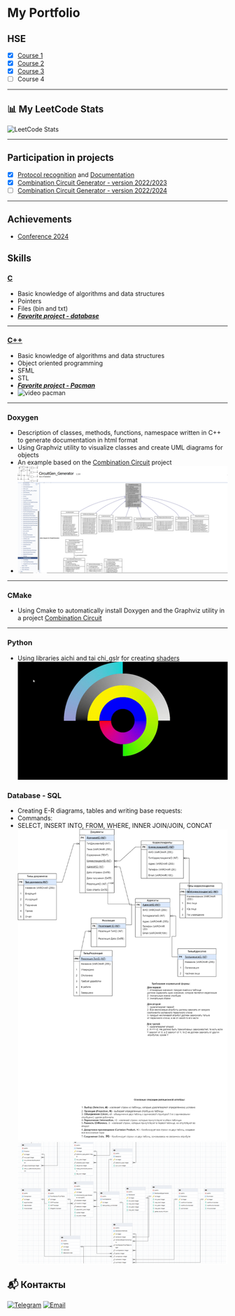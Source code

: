 # My Portfolio
## HSE
- [x] [Course 1](https://github.com/Syorito7/Tasks/tree/main/HSE/Course_1)
- [x] [Course 2](https://github.com/Syorito7/Tasks/tree/main/HSE/Course_2/C%2B%2B)
- [x] [Course 3](https://github.com/Syorito7/Tasks/tree/main/HSE/Course_3)
- [ ] Course 4

---
<!-- LEETCODE_PROFILE_START -->
## 📊 My LeetCode Stats

![LeetCode Stats](https://leetcard.jacoblin.cool/syorito7?theme=dark&font=Karma&ext=contest)
<!-- LEETCODE_PROFILE_END -->

___
## Participation in projects
- [x] [Protocol recognition](https://github.com/Alex-Karma/ML_Project/tree/main) and [Documentation](https://github.com/Syorito7/Tasks/tree/main/HSE/Course_1/My_project)
- [x] [Combination Circuit Generator - version 2022/2023](https://git.miem.hse.ru/1290/1290_project)
- [ ] [Combination Circuit Generator - version 2022/2024](https://github.com/vvzunin/CircuitGen_Generator)

---
## Achievements
- [Conference 2024](https://github.com/Syorito7/Tasks/tree/main/Achievements/Conference%202024)

## Skills
### [C](https://github.com/Syorito7/Tasks/tree/main/HSE/Course_1/C)
- Basic knowledge of algorithms and data structures
- Pointers
- Files (bin and txt)
- [***Favorite project - database***](https://github.com/Syorito7/Tasks/tree/main/HSE/Course_1/C/Lab_Type_%E2%84%9611)
---
### [C++](https://github.com/Syorito7/Tasks/tree/main/HSE/Course_2/C%2B%2B)
- Basic knowledge of algorithms and data structures
- Object oriented programming
- SFML
- STL
- [***Favorite project - Pacman***](https://github.com/Syorito7/Tasks/tree/main/HSE/Course_2/C%2B%2B/Laba_4)
- ![video pacman](https://github.com/Syorito7/Tasks/blob/main/HSE/Course_2/pacman_video.gif)
---
### Doxygen
- Description of classes, methods, functions, namespace written in C++ to generate documentation in html format
- Using Graphviz utility to visualize classes and create UML diagrams for objects
- An example based on the [Combination Circuit](https://github.com/vvzunin/CircuitGen_Generator) project
- ![doxygen](https://github.com/Syorito7/Tasks/blob/main/HSE/image_doxygen.png)
---
### CMake
- Using Cmake to automatically install Doxygen and the Graphviz utility in a project [Combination Circuit](https://github.com/vvzunin/CircuitGen_Generator)
---
### Python
- Using libraries aichi and tai chi_gslr for creating [shaders](https://github.com/Syorito7/Tasks/tree/main/HSE/Course_3/Computer%20Practicum%203/TEST_4)
![Demonstration](https://github.com/Syorito7/Tasks/blob/main/HSE/Course_3/Computer%20Practicum%203/shaders.gif)
### Database - SQL
- Creating E-R diagrams, tables and writing base requests:
- Commands:
- SELECT, INSERT INTO, FROM, WHERE, INNER JOIN/JOIN, CONCAT
![E-R diagrams_1](https://github.com/Syorito7/Tasks/blob/main/HSE/Course_3/Database/Laba_1/ER-%D0%B4%D0%B8%D0%B0%D0%B3%D1%80%D0%B0%D0%BC%D0%BC%D0%B0%2C%20%D0%B2%D0%B0%D1%80%D0%B8%D0%B0%D0%BD%D1%82%2012-E-R%20%D0%B4%D0%B8%D0%B0%D0%B3%D1%80%D0%B0%D0%BC%D0%BC%D0%B0%20-%20%D0%9A%D0%B0%D0%BD%D1%86%D0%B5%D0%BB%D1%8F%D1%80%D0%B8%D1%8F.drawio.png)
![E-R diagrams_2](https://github.com/Syorito7/Tasks/blob/main/HSE/Course_3/Database/SQL_Example.png)

## 📬 Контакты

[![Telegram](https://img.shields.io/badge/Telegram-2CA5E0?style=flat&logo=telegram&logoColor=white)](https://t.me/Syorito7)
[![Email](https://img.shields.io/badge/Email-D14836?style=flat&logo=gmail&logoColor=white)](mailto:naindyuchenko@edu.hse.ru)
